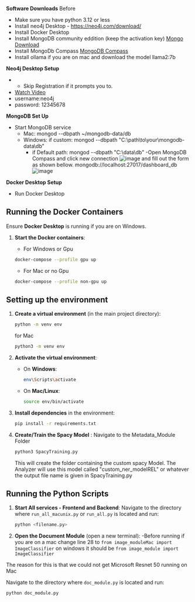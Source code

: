 **Software Downloads** Before
* Make sure you have python 3.12 or less 
* Install neo4j Desktop - https://neo4j.com/download/
* Install Docker Desktop
* Install MongoDB community eddition (keep the activation key) [Mongo Download](https://www.mongodb.com/docs/manual/administration/install-community/)
* Install MongoDb Compass [MongoDB Compass](https://www.mongodb.com/products/tools/compass)
* Install ollama if you are on mac and download the model llama2:7b



**Neo4j Desktop Setup**
* - Skip Registration if it prompts you to.
* [ Watch Video](https://youtu.be/c_hldeLPN0g) 
* username:neo4j
* password: 12345678


**MongoDB Set Up**
- Start MongoDB service
    - Mac:  mongod --dbpath ~/mongodb-data/db
    - Windows: if custom: mongod --dbpath "C:\path\to\your\mongodb-data\db"
        - if Default path: mongod --dbpath "C:\data\db"
-Open MongoDB Compass and click new connection
![image](https://hackmd.io/_uploads/HJf1-6jXyx.png)
and fill out the form as shown bellow.
mongodb://localhost:27017/dashboard_db
![image](https://hackmd.io/_uploads/r1F6yToQyg.png)

**Docker Desktop Setup**
- Run Docker Desktop

## Running the Docker Containers

Ensure **Docker Desktop** is running if you are on Windows.

1. **Start the Docker containers**:

    - For Windows or Gpu
   ```bash
   docker-compose --profile gpu up
   ```
   - For Mac or no Gpu
    ```bash
   docker-compose --profile non-gpu up
   ```
## Setting up the environment

1. **Create a virtual environment** (in the main project directory):
   ```bash
   python -m venv env
   ```
   for Mac
   ```bash
   python3 -m venv env
   ```

2. **Activate the virtual environment**:
   - On **Windows**:
     ```bash
     env\Scripts\activate
     ```
   - On **Mac/Linux**:
     ```bash
     source env/bin/activate
     ```

3. **Install dependencies** in the environment:
   ```bash
   pip install -r requirements.txt
   ```

4. **Create/Train the Spacy Model** : Navigate to the Metadata_Module Folder
   ```bash
   python3 SpacyTraining.py
   ```
   This will create the folder containing the custom spacy Model. The Analyzer will use this model called "custom_ner_modelREL" or whatever the output file name is given in SpacyTraining.py
   

## Running the Python Scripts



1. **Start All services - Frontend and Backend**:
   Navigate to the directory where `run_all_macunix.py` or `run_all.py`  is located and run:
   ```bash
   python <filename.py>
   ```


2. **Open the Document Module** (open a new terminal):
-Before running if you are on a mac change line 28 to 
```from image_moduleMac import ImageClassifier```
on windows it should be 
```from image_module import ImageClassifier```

The reason for this is that we could not get Microsoft Resnet 50 running on Mac

   Navigate to the directory where `doc_module.py` is located and run:
   ```bash
   python doc_module.py
   ```
